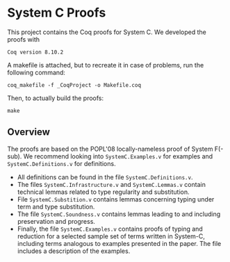 # System C Proofs

This project contains the Coq proofs for System C.
We developed the proofs with

    Coq version 8.10.2


A makefile is attached, but to recreate it in case of problems, run the following command:

    coq_makefile -f _CoqProject -o Makefile.coq

Then, to actually build the proofs:

    make

## Overview

The proofs are based on the POPL'08 locally-nameless proof of System F(-sub). We recommend looking into `SystemC.Examples.v` for examples and `SystemC.Definitions.v` for definitions.

- All definitions can be found in the file `SystemC.Definitions.v`.
- The files `SystemC.Infrastructure.v` and `SystemC.Lemmas.v` contain technical lemmas related to type
  regularity and substitution.
- File `SystemC.Substition.v` contains lemmas concerning typing under term and type substitution.
- The file `SystemC.Soundness.v` contains lemmas leading to and including preservation and progress.
- Finally, the file `SystemC.Examples.v` contains proofs of typing and reduction for a selected
  sample set of terms written in System-C, including terms analogous to examples presented in the paper. The file includes a description of the examples.
